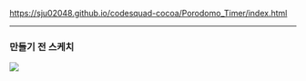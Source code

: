 
https://sju02048.github.io/codesquad-cocoa/Porodomo_Timer/index.html


<hr/>

### 만들기 전 스케치
![](https://images.velog.io/images/wupajw/post/1eaafa7e-d963-4842-b416-07c05643db52/pomodorotimer_proto.jpg)



